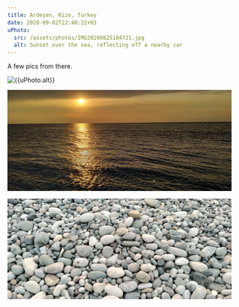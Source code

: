 ```yaml
---
title: Ardeşen, Rize, Turkey
date: 2020-09-02T22:40:22+03
uPhoto:
  src: /assets/photos/IMG20200825184721.jpg
  alt: Sunset over the sea, reflecting off a nearby car
---
```


A few pics from there.

![{{uPhoto.alt}}]({{uPhoto.src}})

![The dark clouds are painted yellow by the sun, the sea is set ablaze](/assets/photos/IMG20200902180736.jpg)

![The beach is covered in rocks as far as the eyes can see, and even further](/assets/photos/IMG20200902184220.jpg)